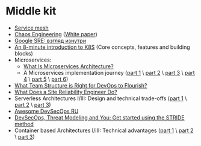 # Middle kit

- [Service mesh](https://m.habr.com/company/flant/blog/327536/)
- [Chaos Engineering](https://www.thoughtworks.com/radar/techniques/chaos-engineering) ([White paper](http://principlesofchaos.org/))
- [Google SRE: взгляд изнутри](https://youtu.be/avdS6aIs4yI)
- [An 8-minute introduction to K8S](https://medium.com/prodopsio/an-8-minute-introduction-to-k8s-94fda1fa5184) (Core concepts, features and building blocks)
- Microservices:
  - [What Is Microservices Architecture?](https://medium.com/fintechexplained/what-is-microservices-architecture-1da41a94a29b)
  - A Microservices implementation journey  ([part 1](https://koukia.ca/a-microservices-implementation-journey-part-1-9f6471fe917) \ [part 2](https://koukia.ca/a-microservices-implementation-journey-part-2-10c422a4d402) \ [part 3](https://koukia.ca/a-microservices-implementation-journey-part-3-50f030ba6bb5) \ [part 4](https://koukia.ca/a-microservices-implementation-journey-part-4-9c19a16385e9) \ [part 5](https://koukia.ca/a-microservices-implementation-journey-part-5-d7d1b9d441e7) \ [part 6](https://koukia.ca/a-microservices-implementation-journey-part-6-9b818e491336))
- [What Team Structure is Right for DevOps to Flourish?](https://web.devopstopologies.com/)
- [What Does a Site Reliability Engineer Do?](https://web.archive.org/web/20190209084624/https://blog.scalyr.com/2019/01/site-reliability-engineer/)
- Serverless Architectures I/III: Design and technical trade-offs ([part 1](https://medium.com/@pablo.iorio/serverless-architectures-i-iii-design-and-technical-trade-offs-8ca5d637f98e) \ [part 2](https://medium.com/@pablo.iorio/serverless-architectures-ii-iii-business-benefits-eadd073c8e4d) \ [part 3](https://medium.com/@pablo.iorio/serverless-architectures-iii-market-offerings-aws-azure-google-and-alibaba-67c49d1a691d))
- [Awesome DevSecOps RU](https://github.com/devops-ru/awesome-devsecops_ru)
- [DevSecOps, Threat Modeling and You: Get started using the STRIDE method](https://medium.com/@brunoamaroalmeida/devsecops-threat-modelling-and-you-get-started-using-the-stride-method-85d143ab86f4)
- Container based Architectures I/III: Technical advantages ([part 1](https://medium.com/@pablo.iorio/container-based-architecture-i-iii-technical-advantages-7176195456c5) \ [part 2](https://medium.com/@pablo.iorio/container-based-architectures-ii-iii-business-benefits-1f702467524e) \ [part 3](https://medium.com/@pablo.iorio/container-based-architectures-iii-iii-public-cloud-providers-options-aws-azure-and-google-708667198b5e))
